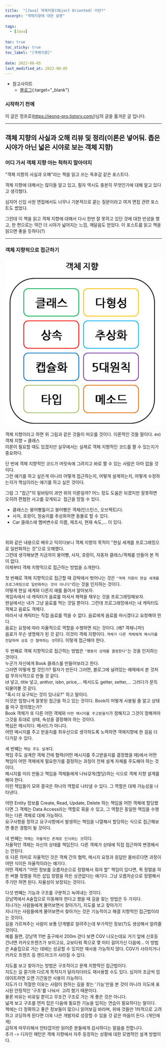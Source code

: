 ```yaml
---
title:  "[Java] 객제치향(Object Oriented) 이란?"
excerpt: "객체지향에 대한 설명"

tags:
  - [Java]

toc: true
toc_sticky: true
toc_label: "[객체지향]"
 
date: 2022-08-05
last_modified_at: 2022-08-05
---
```


- 참고사이트
  - [블로그](https://jeong-pro.tistory.com/189){:target="_blank"}


### 시작하기 전에

이 글은 정프로(https://jeong-pro.tistory.com/)님의 글을 옮겨온 글 입니다.

<hr/>


## 객체 지향의 사실과 오해 리뷰 및 정리(이론은 넣어둬. 좁은 시야가 아닌 넓은 시야로 보는 객체 지향)

### 어디 가서 객체 지향 아는 척하지 말아야지
"객체 지향의 사실과 오해"라는 책을 읽고 쓰는 독후감 같은 포스트다. 

객체 지향에 대해서는 많이들 알고 있고, 필자 역시도 충분히 무엇인가에 대해 알고 있다고 생각했다. 

심지어 신입 사원 면접에서도 너무나 기본적으로 묻는 질문이라고 여겨 면접 관련 포스트도 썼었다. 

그런데 이 책을 읽고 객체 지향에 대해서 다시 한번 잘 못하고 있던 것에 대한 반성을 했고, 한 편으로는 약간 더 시야가 넓어지는 느낌, 깨달음도 얻었다. 이 포스트를 읽고 책을 읽으면 좋을 듯하다(?) 

<hr/>

### 객체 지향적으로 접근하기

![OOP](/assets/image/java/Java_OOP_01.PNG)

객체 지향이라고 하면 위 그림과 같은 것들이 떠오를 것이다. 이론적인 것들 말이다. ex) 객체 지향 = 클래스 <br>
이론이 필요할 때도 있겠지만 실무에서는 실제로 객체 지향적인 코드를 짤 수 있는지가 중요하다.
<br>

단 번에 객체 지향적인 코드가 머릿속에 그려지고 바로 짤 수 있는 사람은 아마 없을 것이다. <br>
그런 얘기를 하고 싶은게 아니라 어떻게 접근하는지, 어떻게 설계하는지, 어떻게 수정하는지가 핵심이라는 얘기를 하고 싶은 것이다. 

그럼 그 "접근"의 밑바탕이 과연 위의 이론일까? 어느 정도 도움은 되겠지만 잘못하면 오히려 편협한 사고를 갖게되고  접근을 망칠 수 있다. <br>

- 클래스는 붕어빵틀이고 붕어빵은 객체(인스턴스, 오브젝트)다. 
- 사자, 호랑이, 원숭이를 추상화하면 동물로 할 수 있다.
- Car 클래스에 멤버변수로 이름, 제조사, 현재 속도,... 이 있다. 

<br>

위와 같은 내용으로 배우고 익히다보니 객체 지향의 목적이 "현실 세계를 프로그래밍으로 일반화하는 것"으로 오해했다. <br>
그런데 생각해보면 지금까지 붕어빵, 사자, 호랑이, 자동차 클래스/객체를 만들어 본 적이 없다. <br>
이제부터 객체 지향적으로 접근하는 방법을 소개한다. <br>



첫 번째로 객체 지향적으로 접근할 때 강박에서 벗어나는 것은 `"객체 지향이 현실 세계를 프로그래밍으로 일반화하는 것이 아니다"`라는 것을 인지하는 것이다. <br>
어떻게 현실 세계와 다른지 예를 들어서 알아보자. <br>
게임속에서 내 캐릭터가 음료를 마셔서 체력을 채우는 것을 프로그래밍해보자. <br>
현실에서는 내가 그냥 음료를 먹는 것일 뿐이다. 그런데 프로그래밍에서는 내 캐릭터도 객체고 음료도 객체다. <br>
따라서 내 캐릭터는 직접 음료를 먹을 수 없다. 음료에게 음료를 마시겠다고 요청해야 한다. <br>
음료는 요청에 따라 자율적으로 역할을 수행하면 되는 것이다. (왜? 객체니까!) <br>
음료가 무슨 생명체가 된 것 같다. 이것이 객체 지향이다. `객체가 다른 객체에게 메시지를 전달하며 상호 간 협력하는 것`이다. 이렇게 접근해야 한다. 



두 번째로 객체 지향적으로 접근하는 방법은 `"행동이 상태를 결정한다"`는 것을 인지하는 것이다. <br>
누군가 자신에게 Book 클래스를 만들어보라고 한다. <br>
그러면 어떻게 할 것인가? 필자가 만든다 그러면, 블로그에 널려있는 예제에서 본 것처럼 무의식적으로 만들 것 같다. <br>
id 넣고, title 넣고, anthor, isbn, price,... 메서드도 getter, setter,... 그러다가 문득 되물어볼 것 같다. <br>
"혹시 더 요구되는 것이 있나요?" 하고 말이다. <br>
이것은 엄청나게 잘못된 접근을 하고 있는 것이다. Book이 어떻게 사용될 줄 알고 상태를 마구 정의했는가? <br>
Book 객체가 또 다른 어떤 객체와 `어떤 메시지를 주고받을지`가 정해지고 그것이 정해져야 그것을 토대로 상태, 속성을 결정해야 하는 것이다. <br>
핵심은 메시지다. 메서드가 아니다. <br>
어떤 메시지를 주고 받을지를 최우선으로 생각하도록 노력하면 객체지향에 한 걸음 더 다가갈 수 있다. <br>



세 번째는 `책임 주도 설계`다. <br>
책임 주도 설계란 객체 간에 협력(어떤 메시지를 주고받을지를 결정했을 때)에서 어떤 책임이 어떤 객체에게 필요한가를 결정하는 과정이 전체 설계 자체를 주도해야 하는 것이다. <br>
메시지를 미리 만들고 책임을 객체들에게 나눠갖게(할당)하는 식으로 객체 지향 설계를 해야 한다. <br>
이런 책임들이 모여 결국은 하나의 역할로 나타낼 수 있다. 그 역할은 대체 가능성을 나타낸다.

어떤 Entity 정보를 Create, Read, Update, Delete 하는 책임을 어떤 객체에 할당했다면 그 객체는 Data Access라는 역할로 묶을 수 있고, 그 역할은 동일한 책임을 수행하는 다른 객체로 대체 가능하다. <br>
요구사항을 정하고 요구사항에서 발생하는 책임을 나열해서 할당하는 식으로 접근해보면 좋은 경험이 될 것이다. <br>



네 번째는 `객체는 자율적인 존재로 인식하는 것`이다. <br>
자율적인 객체는 자신의 상태를 책임진다. 다른 객체가 상태에 직접 접근하여 변경해서는 안된다. <br>
또 다른 의미로 자율적인 것은 객체 간의 협력, 메시지 요청과 응답만 올바르다면 과정이 어떤 식이든 자율적이라는 얘기다. <br>
어떤 객체가 "어떤 정보를 오름차순으로 정렬해서 줘야 할" 책임이 있다면, 퀵 정렬을 하든 버블 정렬을 하든 삽입 정렬을 하든 상관없다는 얘기다. 그냥 오름차순으로 정렬해서 주기만 하면 된다. 자율성이 보장되는 것이다. <br>



다섯 번째는 기능과 구조를 구분하고 녹여내는 것이다. <br>
강남역에서 A술집으로 이동해야 한다고 했을 때 길을 찾는 방법은 두 가지다. <br>
지나가는 사람들에게 물어보면서 찾아가기, 지도를 보고 찾아가기 <br>
지나가는 사람들에게 물어보면서 찾아가는 것은 기능적이고 해결 지향적인 접근법이라는 것이다. <br>
길을 가르쳐주는 사람이 보통 단계별로 알려주는데 부가적인 정보(?)도 생성해서 알려줄 것이다. <br>
예를 들면, 강남역 11번 출구에서 200m 걷다 보면 CGV 나오는데요 거기 앞에 신호등 건너면 카카오프렌즈가 보이고요, 교보타워 쪽으로 몇 미터 걸어가신 다음에...
이 방법은 A술집으로 가는 데에는 성공할 수 있지만 재사용 가능하지 않다. CGV가 사라지거나 카카오 프렌즈 등 랜드마크가 사라질 수 있다. <br>



지도를 보고 찾아가는 방법은 구조적이고 문제 지향적인 접근법이다. <br>
지도는 길 묻기와 다르게 목적지가 달라지더라도 재사용할 수도 있다. 심지어 조금씩 업데이트하면 오랜 기간동안 사용이 가능하다. <br>
지도가 더 적절한 이유는 사람이 원하는 길을 찾는 '기능'만을 본 것이 아니라 지도에 표시된 안정적인 '구조'를 나눠서  고려 했기 때문이다. <br>
물론 비유는 비유일 뿐이고 무조건 구조로 가는 게 좋은 것은 아니다. <br>
넓게 보고 구조를 먼저 잡은 다음에 필요한 기능을 입히는 연습이 필요하다는 말이다. <br>
책에는 더 정확하고 좋은 정보들이 많으니 읽어보길 바라며, 위에 것들만 1차적으로 고려하고 코딩하게 된다면 더욱 나은 개발자로 성장할 수 있을 것 같은 마음이 든다. (개인에게) <br>
급하게 마무리해서 안타깝지만 읽어준 분들에게 감사하다는 말씀을 전합니다. <br>
추가 -> 디자인 패턴은 객체 지향에서 자주 등장하는 상황에 대한 모범적인 설계 방법이다. <br>